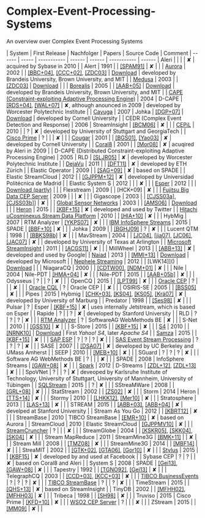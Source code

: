 # Complex-Event-Processing-Systems
An overview over Complex Event Processing Systems  

| System | First Release | Nachfolger | Papers | Source Code |  Comment
| ------ | ----- | ----------- | ------ | ------ | ----------- | ------
| Aleri | | | | ✘ | acquired by Sybase in 2010 | 
| Alert | 1991 | | [[SPAM91]](SPAM91.pdf) | ✘ | | 
| [Aurora](http://cs.brown.edu/research/aurora/) | 2002 | | [[BBC+04]](BBC+04.pdf), [[CCC+02]](CCC+02.pdf), [[ZDC03]](ZDC03.pdf) |  [Download](http://cs.brown.edu/research/aurora/aurora_1_2.tar.gz) | developed by Brandeis University, Brown University, and MIT | 
| [Medusa](http://nsl.cs.usc.edu/Projects/Medusa) | 2003 | | [[ZDC03]](ZDC03.pdf) | [Download](https://github.com/USC-NSL/Medusa) | | 
| [Borealis](http://cs.brown.edu/research/borealis/public/) | 2005 | | [[AAB+05]](AAB+05.pdf) | [Download](http://cs.brown.edu/research/borealis/public/#software) | developed by Brandeis University, Brown University, and MIT  | 
| [CAPE (Constraint-exploiting Adaptive Processing Engine)](http://davis.wpi.edu/dsrg/PROJECTS/CAPE/index.html) | 2004 | D-CAPE | [[RDS+04]](), [[WAL+07]]() | ✘, although anounced in 2009 | developed by Worcester Polytechnic Institute | 
| [Cayuga](http://www.cs.cornell.edu/bigreddata/cayuga/) | 2007 | Johka | [[DGP+07]]() | [Download](http://www.cs.cornell.edu/bigreddata/cayuga/cayuga_code/cayuga_code.php) | developed by Cornell University | 
| CEDR (Complex Event Detection and Response) | 2006 | StreamInsight | [[BCM06]]() | ✘ | | 
| [CEPiL](https://www.ipvs.uni-stuttgart.de/abteilungen/vs/forschung/projekte/CEP-in-the-Large) | 2010 | | ? | ✘ | developed by University of Stuttgart and GeorgiaTech | 
| [Cisco Prime](http://www.cisco.com/c/en/us/td/docs/net_mgmt/prime/network/4-1/user/guide/CiscoPrimeNetwork41UserGuide/fault-theory.html) | ? | |  | ✘ | | 
| [Cougar](http://www.cs.cornell.edu/bigreddata/cougar/index.php) | 2001 | | [[BGS01]](), [[Yao03]]() | ✘ | developed by Cornell University | 
| [Coral8](https://www.crunchbase.com/organization/coral8) | 2001 | | [[Mor08]]() | ✘ | acuqired by Aleri in 2009 | 
| D-CAPE (Distributed Constraint-exploiting Adaptive Processing Engine) | 2005 | RLD | [[SLJR05]]() | ✘ | developed by Worcester Polytechnic Institute | 
| [DejaVu](https://www.systems.ethz.ch/node/198) | 2011 | | [[DFT11]]() | ✘ | developed by ETH Zürich | 
| Elastic Operator | 2009 | | [[SAG+09]]() | ✘ | based on SPADE | 
| Elastic StreamCloud | 2012 | | [[GJPPM+12]]() | ✘ | developed by Universidad Politécnica de Madrid | 
| Elastic System S | 2012 | | | ✘ | | 
| [Esper](http://www.espertech.com/esper/index.php) | 2012 | | | [Download (partly)](http://www.espertech.com/download/) |  | 
| Flexstream | 2009 | | [HCK+09] | ✘ | | 
| [Fujitsu Big Data CEP Server](http://www.fujitsu.com/global/products/software/middleware/application-infrastructure/interstage/solutions/big-data/bdcep/features/) | 2009 | | | ✘ | | 
| Gigascope | 2003 | | [[CJSS03a]](), [[CJSS03b]]()] | ✘  | | 
| [Global Sensor Networks](https://github.com/LSIR/gsn) | 2003 | | [[AMS06]](AMS06.pdf) | [Download](https://github.com/LSIR/gsn) | | 
| [Heron](https://blog.twitter.com/2015/flying-faster-with-twitter-heron) | 2015 | | [[KBF+15]]() | ✘ | developed and used by Twitter | 
| [Hitachi uCosminexus Stream Data Platform](http://www.hitachi.com/products/it/software/prod/cosminexus/products/list/index.html) | 2010 | | [[HIA+10]](http://dl.acm.org/citation.cfm?id=2128220) | ✘ |  | 
| HybMig | 2007 | RTM Analyzer | [[YKPS07]]() | ✘ | | 
| [IBM InfoSphere Streams](http://www-03.ibm.com/software/products/en/ibm-streams) | 2015 | SPADE | [[BBF+10]]() | ✘ | | 
| Johka | 2009 | | [[BGHJ09]]() | ? | ✘ | | 
| Lucent QTM | 1998 | | [[BBKS98b]]() | ✘  | | 
| MavStream | 2004 | | [[JC04]](), [[jia07]](),  [[JC06]](),  [[JAC07]]() | ✘ |  | developed by University of Texas at Arlington | 
| [Microsoft StreamInsight](https://technet.microsoft.com/de-de/library/ee362541(v=sql.111).aspx) | 2011 | | [[ACGS11]]() | ✘ | | 
| MillWheel | 2013 | | [[ABB+13]]() | ✘ | developed and used by Google| 
| [Naiad](http://research.microsoft.com/en-us/projects/naiad/) | 2013 | | [[MMI+13]]() | [Download](https://github.com/MicrosoftResearch/Naiad) | developed by Microsoft | 
| [Nephele Streaming](https://github.com/bjoernlohrmann/nephele-streaming) | 2012 | | [LWK14]]() | [Download](https://github.com/bjoernlohrmann/nephele-streaming) | | 
| NiagaraCQ | 2000 | | [[CDTW00]](), [[NDM+01]]() | ✘ | | 
| Nile | 2004 | Nile-PDT | [[HMA+04]]() | ✘ | | 
| Nile-PDT | 2015 | | [[AAB+05b]]() | ✘ | | 
| Odysseus | ? | | ? | ✘ | | 
| OpenCQ | 2015 | | [[LPT99]]() | ✘ | | 
| [Oracle CEP](http://www.oracle.com/technetwork/middleware/complex-event-processing/overview/index.html) | ? | | | ✘ | | 
| [Oracle CQL](https://docs.oracle.com/cd/E14571_01/apirefs.1111/e12048.pdf) | ? | Oracle CEP | | ✘ | | 
| OSIRIS-SE | 2005 | | [[BSS05]]() | ✘ | | 
| Pipes | 2015 | Hybmig | [[CHK+03]](), [[KS04]](), [[KS05]](), [[Krä07]]() | ✘ | developed by University of Marburg | 
| Predator | 1998 | | [[Ses98]]() | ✘ |  | 
| Pulsar | ? | Esper | [[KBF+15]]() | ✘ | uses internally Jetstream, which is based on Esper | 
| Rapide | ? | | ? | ✘ | developed by Stanford University | 
| RLD | ? | ? | ? | ✘ | | 
| [RTM Analyzer](http://www.gfft-portal.de/files/WhitePaper_RTM_Analyzer.pdf) | ? | SoftwareAG WebMethods BE  | ✘ | | 
| S-Net | 2010 | | [[GSS10]]() | ✘ | | 
| S-Store | 2015 | | [[KBF+15]]() | ✘ | | 
| [S4](http://incubator.apache.org/s4/) | 2010 | | [[NRNK10]]() | [Download](http://incubator.apache.org/s4/download/) | First *Yahoo! S4*, later *Apache S4* | 
| [Samza](http://samza.apache.org/) | 2015 | | [[KBF+15]]() | ✘ | | 
| [SAP ESP](http://scn.sap.com/community/event-stream-processor) | ? | ? | ? | ✘ | | 
| [SAS Event Stream Processing](http://www.sas.com/en_us/software/data-management/event-stream-processing.html) | ? | ? | ? | ✘ |  |
| SASE | 2007 | | [[DSA07]]() | ✘ | developed by UC Berkeley and UMass Amherst | 
| SEEP | 2010 | | [[MEB+10]]() | ✘ |  | 
| SGuard | ? | ? | ? | ✘ |  | 
| Software AG WebMethods BE | ? | | | ✘ |  | 
| SPADE | 2008 | InfoSphere Streams | [[GAW+08]]() | ✘ |  | 
| [Spark](http://spark.apache.org/) | 2012 | D-Streams | [[ZDL+12]](), [[ZDL+13]]() | ✘ |  | 
| SpoVNet | ? | | ? | ✘ | deveoped by Karlsruhe Institute of Technology, University of Stuttgart, University of Mannheim, University of Tübingen | 
| [SQLStream](http://www.sqlstream.com/) | 2015 | | ? | ✘ | | 
| SStreaMWare | 2008 | | [[GRL+08]]() | ✘ | | 
| StatStream | 2002 | | [[ZS02]]() | ✘ |  | 
| Storm | 2014 | Heron | [[TTS+14]]() | ✘ |  | 
| Stormy | 2010 | | [[LHKK12]](), [[Mer10]]() | ✘ |  | 
| Stratosphere | 2013 | | [[LAS+13]]() | ✘ |  | 
| STREAM | 2015 | | [[ABB+03]](), [[ABB+04]]() | ✘ | develped at Stanford University | 
| Stream As You Go | 2012 | | [[KBRT12]]() | ✘ |  | 
| StreamBase | 2010 | TIBCO StreamBase | [[EMR+10]]() | ✘ | based on Aurora | 
| StreamCloud | 2010 | Elastic StreamCloud | [[GJPPMV10]]() | ✘ | | 
| [StreamCruncher](http://www.streamcruncher.com/) | ? | | | ✘ | | 
| StreamGlobe | 2004 | | [[KSKR05]](), [[SKK04]](), [[SK04]]() | ✘ | | 
| Stream MapReduce | 2011 | StreamMine3G | [[BMK+11]]() | | ✘ | | 
| Stream Mill | 2008 | | [[TMZ08]]() | ✘ | | 
| StreamMine3G | 2014 | | [[MBF14]]() | ✘ | | 
| StreaMIT | 2002 | | [[GTK+02]](), [[GTA06]](), [[Gor10]]() | ✘ |  | 
| [Stylus](https://qconsf.com/sf2015/presentation/stylus-facebook-new-stream-processing-platform) | 2015 | | [[KBF15]]() | ✘ | developed by and used at Facebook | 
| Sybase CEP | ? | ? | | ✘ | based on Coral8 and Aleri | 
| System S | 2008 | SPADE | [[Gei13]](), [[GAW+08]]() | ✘ | | 
| Tapestry | 1992 | | [[TGNO92]](), [[Gei13]]() | ✘ | | 
| TelegraphCQ | 2003 | | [[CCD+03]](), [[KCC+03]]() | ✘ | | 
| [TIBCO BusinessEvents](http://www.tibco.com/products/event-processing/complex-event-processing/businessevents/) | ? | ? | ? | ✘ | | 
| [TIBCO StreamBase](http://www.streambase.com/) | ? | | ? | ✘ |  | 
| TimeStream | 2015 | | [[QHS+13]]() | ✘ | based on StreamInsight | 
| TinyDB | 2002 | | [[MFHH02]](), [[MFHH03]]() | ✘ | | 
| Tribeca | 1998 | | [[SH98]]() | ✘ | | 
| Truviso | 2015 | Cisco Prime | [[KFD+10]]() | ✘ | | 
| [WSO2 CEP Server](http://wso2.com/products/complex-event-processor/) | ? | | | ✘ | | 
| ZStream | 2015 | | [[MM09]]() | ✘ | | 

